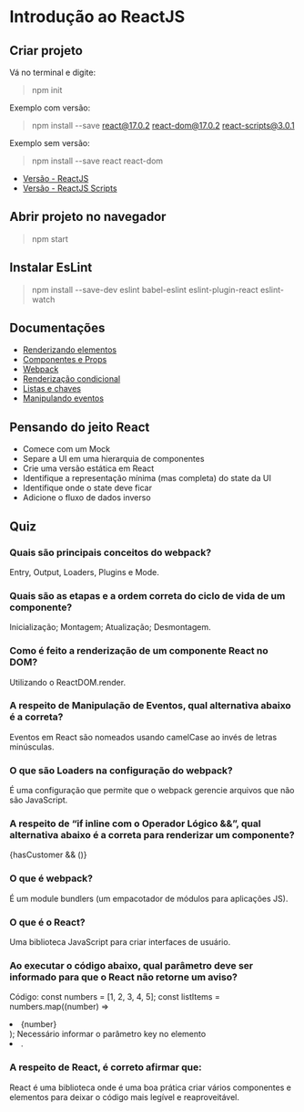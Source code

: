 # Introdução ao ReactJS
## Criar projeto
Vá no terminal e digite:
>npm init

Exemplo com versão:
>npm install --save react@17.0.2 react-dom@17.0.2 react-scripts@3.0.1

Exemplo sem versão:
>npm install --save react react-dom

- [Versão - ReactJS](https://pt-br.reactjs.org/versions/) 
- [Versão - ReactJS Scripts](https://openbase.com/js/react-scripts/versions)

## Abrir projeto no navegador
>npm start

## Instalar EsLint
>npm install --save-dev eslint babel-eslint eslint-plugin-react eslint-watch 

## Documentações
- [Renderizando elementos](https://pt-br.reactjs.org/docs/rendering-elements.html)
- [Componentes e Props](https://pt-br.reactjs.org/docs/components-and-props.html)
- [Webpack](https://medium.com/tableless/webpack-para-react-o-guia-final-cb8a95b369ed)
- [Renderização condicional](https://pt-br.reactjs.org/docs/conditional-rendering.html)
- [Listas e chaves](https://pt-br.reactjs.org/docs/lists-and-keys.html)
- [Manipulando eventos](https://pt-br.reactjs.org/docs/handling-events.html)

## Pensando do jeito React
- Comece com um Mock
- Separe a UI em uma hierarquia de componentes
- Crie uma versão estática em React
- Identifique a representação mínima (mas completa) do state da UI
- Identifique onde o state deve ficar
- Adicione o fluxo de dados inverso

## Quiz
### Quais são principais conceitos do webpack?
Entry, Output, Loaders, Plugins e Mode.

### Quais são as etapas e a ordem correta do ciclo de vida de um componente?
Inicialização; Montagem; Atualização; Desmontagem.

### Como é feito a renderização de um componente React no DOM?
Utilizando o ReactDOM.render.

### A respeito de Manipulação de Eventos, qual alternativa abaixo é a correta?
Eventos em React são nomeados usando camelCase ao invés de letras minúsculas.

### O que são Loaders na configuração do webpack?
É uma configuração que permite que o webpack gerencie arquivos que não são JavaScript.

### A respeito de “if inline com o Operador Lógico &&”, qual alternativa abaixo é a correta para renderizar um componente?
{hasCustomer && (<Component />)}

### O que é webpack?
É um module bundlers (um empacotador de módulos para aplicações JS).

### O que é o React?
Uma biblioteca JavaScript para criar interfaces de usuário.

### Ao executar o código abaixo, qual parâmetro deve ser informado para que o React não retorne um aviso? 
Código: const numbers = [1, 2, 3, 4, 5]; const listItems = numbers.map((number) =>  <li>{number}</li> );
Necessário informar o parâmetro key no elemento <li>.
  
### A respeito de React, é correto afirmar que:
React é uma biblioteca onde é uma boa prática criar vários componentes e elementos para deixar o código mais legível e reaproveitável.
